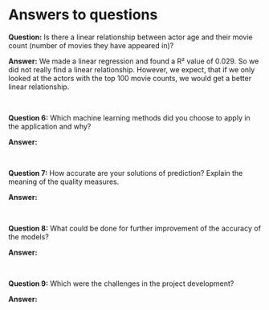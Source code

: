 # Answers to questions

**Question:** Is there a linear relationship between actor age and their movie count (number of movies they have appeared in)?

**Answer:** We made a linear regression and found a R² value of 0.029. So we did not really find a linear relationship. However, we expect, that if we only looked at the actors with the top 100 movie counts, we would get a better linear relationship.

<br>

**Question 6:** Which machine learning methods did you choose to apply in the application and why?

**Answer:**

<br>

**Question 7:** How accurate are your solutions of prediction? Explain the meaning of the quality measures.

**Answer:**

<br>

**Question 8:** What could be done for further improvement of the accuracy of the models?

**Answer:**

<br>

**Question 9:** Which were the challenges in the project development?

**Answer:**